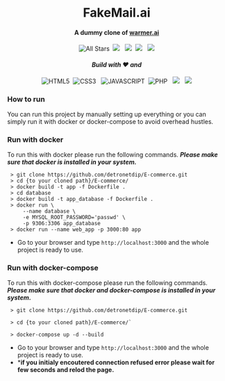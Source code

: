 <p>
  <h1 align="center"><b>FakeMail.ai</b></h1>
</p>

<p>
  <h4 align="center"><b>A dummy clone of <a href="https://warmer.ai/">warmer.ai</a></b></h4>
</p>

<p align="center"> 
    <img alt="All Stars" src="https://visitor-badge.laobi.icu/badge?page_id=detronetdip.FakeMail.ai"/>&nbsp;
    <img src="https://img.shields.io/github/stars/detronetdip/FakeMail.ai" />
    &nbsp;
    <img src="https://img.shields.io/github/forks/detronetdip/FakeMail.ai" />&nbsp;
    <img src="https://img.shields.io/github/repo-size/detronetdip/FakeMail.ai"/>
    &nbsp;
    <img src="https://img.shields.io/github/last-commit/detronetdip/FakeMail.ai"/>
</p>

<p>
  <h4 align="center"><i>Build with ❤️ and</i></h4>
</p>
<p align="center"> 
    <img alt="HTML5" src="https://img.shields.io/badge/React-20232A?logo=react&logoColor=61DAFB"/>&nbsp;
    <img src="https://img.shields.io/badge/Vite-B73BFE?logo=vite&logoColor=FFD62E" alt="CSS3" />
    &nbsp;
    <img src="https://img.shields.io/badge/ts--node-3178C6?logo=ts-node&logoColor=white" alt="JAVASCRIPT" />&nbsp;
    <img src="https://img.shields.io/badge/Node.js-339933?logoColor=white" alt="PHP"/>
    &nbsp;
    <img src="https://img.shields.io/badge/MongoDB-4EA94B?logo=mongodb&logoColor=white"/>
    &nbsp;
    <img src="https://img.shields.io/badge/TypeScript-007ACC?logo=typescript&logoColor=white"/>
</p>

### How to run

  You can run this project by manually setting up everything or you can simply run it with docker or docker-compose to avoid overhead hustles.

### Run with docker

  To run this with docker please run the following commands.
  ***Please make sure that docker is installed in your system.***
  
  ```
   > git clone https://github.com/detronetdip/E-commerce.git
   > cd {to your cloned path}/E-commerce/
   > docker build -t app -f Dockerfile .
   > cd database
   > docker build -t app_database -f Dockerfile .
   > docker run \
       --name database \
       -e MYSQL_ROOT_PASSWORD='passwd' \
       -p 9306:3306 app_database
   > docker run --name web_app -p 3000:80 app
  ```
  - Go to your browser and type `http://localhost:3000` and the whole project is ready to use.

### Run with docker-compose

  To run this with docker-compose please run the following commands.
  ***Please make sure that docker and docker-compose is installed in your system.***
  
  ```
   > git clone https://github.com/detronetdip/E-commerce.git

   > cd {to your cloned path}/E-commerce/`

   > docker-compose up -d --build
  ```
  - Go to your browser and type `http://localhost:3000` and the whole project is ready to use.
  - ***if you initialy encoutered connection refused error please wait for few seconds and relod the page.**